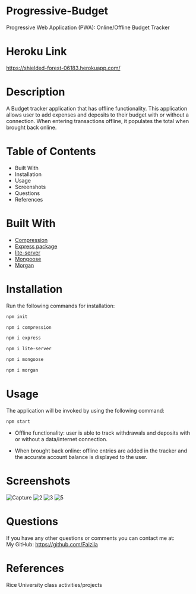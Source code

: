 # Progressive-Budget

Progressive Web Application (PWA): Online/Offline Budget Tracker

# Heroku Link

https://shielded-forest-06183.herokuapp.com/

# Description

A Budget tracker application that has offline functionality. This application allows user to add expenses and deposits to their budget with or without a connection. When entering transactions offline, it populates the total when brought back online.

# Table of Contents

* Built With
* Installation
* Usage
* Screenshots
* Questions
* References

# Built With

* [Compression](https://www.npmjs.com/package/compression)
* [Express package](https://www.npmjs.com/package/express)
* [lite-server](https://www.npmjs.com/package/lite-server) 
* [Mongoose](https://www.npmjs.com/package/mongoose)
* [Morgan](https://www.npmjs.com/package/morgan)  

# Installation

Run the following commands for installation:

```bash
npm init
```

```bash
npm i compression
```

```bash
npm i express
```

```bash
npm i lite-server
```

```bash
npm i mongoose
```

```bash
npm i morgan
```

# Usage

The application will be invoked by using the following command:

```bash
npm start
```
* Offline functionality: user is able to track withdrawals and deposits with or without a data/internet connection.

* When brought back online: offline entries are added in the tracker and the accurate account balance is displayed to the user. 

# Screenshots

![Capture](https://user-images.githubusercontent.com/78191579/142331789-f8c851bf-090f-403c-9194-df97a9193b85.JPG)
![2](https://user-images.githubusercontent.com/78191579/142332165-9aa3fb3f-38e4-4f9f-9305-65e9b7087359.JPG)
![3](https://user-images.githubusercontent.com/78191579/142330590-98668f3f-3b6d-46ef-8d64-93a7d7922f7c.JPG)
![5](https://user-images.githubusercontent.com/78191579/142449988-92d1fc2c-bee4-42d6-88e4-2e74d4634101.JPG)

# Questions

If you have any other questions or comments you can contact me at:
   <br>
   My GitHub: https://github.com/Faizila

# References

Rice University class activities/projects

